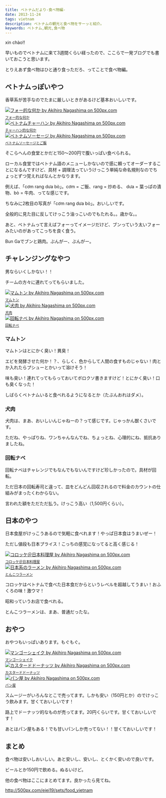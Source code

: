 ```yaml
---
title: ベトナムだより-食べ物編-
date: 2013-11-24
tags: vietnam
description: ベトナムの観光と食べ物をサーッと紹介。
keywords: ベトナム,観光,食べ物
---
```


xin chào!!

早いものでベトナムに来て3週間くらい経ったので、ここらで一発ブログでも書いておこうと思います。

とりえあず食べ物はひと通り食っただろ、ってことで食べ物編。

## ベトナムっぽいやつ

香草系が苦手なのでたまに厳しいときがあるけど基本おいしいです。

<div class="image-wrapper">
    <a href="http://500px.com/photo/53009876">
      <img src="http://ppcdn.500px.org/53009876/fa93aab3f5109c781ebb0516dbebf802be82cfa8/3.jpg" alt="フォー的な何か by Akihiro Nagashima on 500px.com" border="0" style="margin: 0 0 5px 0;">
    </a>
    <br/>
    <font style="font-size: 80%;">
      <a href="http://500px.com/photo/53009876">フォー的な何か</a>
    </font>
</div>
<div class="image-wrapper">
    <a href="http://500px.com/photo/53010108">
      <img src="http://ppcdn.500px.org/53010108/6e2ee167fd97ae9ba45d5f1b13b2c3afa4c6a555/3.jpg" alt="ベトナムチャーハン by Akihiro Nagashima on 500px.com" border="0" style="margin: 0 0 5px 0;">
    </a>
    <br/>
    <font style="font-size: 80%;">
      <a href="http://500px.com/photo/53010108">チャーハン的な何か</a>
    </font>
</div>
<div class="image-wrapper">
    <a href="http://500px.com/photo/53013796">
      <img src="http://ppcdn.500px.org/53013796/add1911b090802ef232e7d3827fcea2c7d4199fc/3.jpg" alt="ベトナムソーセージ by Akihiro Nagashima on 500px.com" border="0" style="margin: 0 0 5px 0;">
    </a>
    <br/>
    <font style="font-size: 80%;">
      <a href="http://500px.com/photo/53013796">ベトナムソーセージとご飯</a>
    </font>
</div>

そこらへんの食堂とかだと150〜200円で腹いっぱい食べられる。

ローカル食堂ではベトナム語のメニューしかないので感に頼ってオーダーすることになるんですけど、具材 + 調理法っていうけっこう単純な命名規則なのでちょっとずつ覚えればなんとかなります。

例えば、「cơm rang dưa bò」。cơm = ご飯、rang = 炒める、 dưa = 葉っぱの漬物、bò = 牛肉、ってな感じです。

ちなみに2枚目の写真が「cơm rang dưa bò」。おいしいです。

全般的に見た目に反してけっこう油っこいのでもたれる。。歳かな。。

あと、ベトナムって言えばフォーってイメージだけど、ブンっていう太いフォーみたいのがあってこっちを良く食う。

Bun Gaでブンと鶏肉。ぶんがー、ぶんがー。

## チャレンジングなやつ

男ならいくしかない！！

チームの方々に連れてってもらいました。

<div class="image-wrapper">
    <a href="http://500px.com/photo/53010134">
      <img src="http://ppcdn.500px.org/53010134/a0c1456da94dad03d1775d4553be989472e1de5e/3.jpg" alt="マムトン by Akihiro Nagashima on 500px.com" border="0" style="margin: 0 0 5px 0;">
    </a>
    <br/>
    <font style="font-size: 80%;">
      <a href="http://500px.com/photo/53010134">マムトン</a>
    </font>
</div>
<div class="image-wrapper">
    <a href="http://500px.com/photo/53014028">
      <img src="http://ppcdn.500px.org/53014028/f8b66dcfb50f4db8a4b0f1b05e8b9ca5c7f5b6e2/3.jpg" alt="犬肉 by Akihiro Nagashima on 500px.com" border="0" style="margin: 0 0 5px 0;">
    </a>
    <br/>
    <font style="font-size:80%;">
      <a href="http://500px.com/photo/53014028">犬肉</a>
    </font>
</div>
<div class="image-wrapper">
    <a href="http://500px.com/photo/53014346">
      <img src="http://ppcdn.500px.org/53014346/71193b7366c952a0e8316c6f35d79e23a22a1de1/3.jpg" alt="回転ナベ by Akihiro Nagashima on 500px.com" border="0" style="margin: 0 0 5px 0;">
    </a>
    <br/>
    <font style="font-size: 80%;">
      <a href="http://500px.com/photo/53014346">回転ナベ</a>
    </font>
</div>

### マムトン

マムトンはとにかく臭い！異臭！

エビを発酵させた何か！？、らしく、色からして人間の食すものじゃない！肉とか入れたらプシューとかいって溶けそう！

味も臭い！連れてってもらっておいてボロクソ書きますけど！とにかく臭い！口も臭くなった！

しばらくベトナムいると食べれるようになるとか（たぶんおれはダメ）。

### 犬肉

犬肉は、まあ、おいしいんじゃねーの？って感じです。じゃっかん獣くさいです。

ただね、やっぱりね、ワンちゃんなんでね、ちょっとね、心理的にね、抵抗ありましたね。

### 回転ナベ

回転ナベはチャレンジでもなんでもないんですけど珍しかったので。具材が回転。

ただ日本の回転寿司と違って、皿をどんどん回収されるので料金のカウントの仕組みがまったくわからない。

言われた額をただただ払う。けっこう高い（1,500円くらい）。

## 日本のやつ

日本食屋がけっこうあるので気軽に食べれます！やっぱ日本食はうまいぜー！

ただし値段も日本プライス！こっちの感覚になってると高く感じる！

<div class="image-wrapper">
    <a href="http://500px.com/photo/53014306">
      <img src="http://ppcdn.500px.org/53014306/e6b9cae8e95af8058d05fb2fa14f66ee5d5c5d6e/3.jpg" alt="コロッケ＠日本料理屋 by Akihiro Nagashima on 500px.com" border="0" style="margin: 0 0 5px 0;">
    </a>
    <br/>
    <font style="font-size: 80%;">
      <a href="http://500px.com/photo/53014306">コロッケ＠日本料理屋</a>
    </font>
</div>
<div class="image-wrapper">
    <a href="http://500px.com/photo/53014044">
      <img src="http://ppcdn.500px.org/53014044/67288dd82d42bad02bba1691e00303b25ac78064/3.jpg" alt="日本系のラーメン by Akihiro Nagashima on 500px.com" border="0" style="margin: 0 0 5px 0;">
    </a>
    <br/>
    <font style="font-size: 80%;">
      <a href="http://500px.com/photo/53014044">とんこつラーメン</a>
    </font>
</div>

コロッケはベトナムで食べた日本食だからというレベルを超越してうまい！おふくろの味！激ウマ！

昭和っていうお店で食べれる。

とんこつラーメンは、まあ、普通だったな。

## おやつ

おやつもいっぱいあります。もぐもぐ。

<div class="image-wrapper">
    <a href="http://500px.com/photo/53009888">
      <img src="http://ppcdn.500px.org/53009888/13cf9f69711645321f596185df1373fec7fd76c4/3.jpg" alt="マンゴーシェイク by Akihiro Nagashima on 500px.com" border="0" style="margin: 0 0 5px 0;">
    </a>
    <br/>
    <font style="font-size: 80%;">
      <a href="http://500px.com/photo/53009888">マンゴーシェイク</a>
    </font>
</div>
<div class="image-wrapper">
    <a href="http://500px.com/photo/53014154">
      <img src="http://ppcdn.500px.org/53014154/3d0212cf22dd47e2f69d26ab8c6c1f743c78c7c5/3.jpg" alt="カスタードドーナッツ by Akihiro Nagashima on 500px.com" border="0" style="margin: 0 0 5px 0;">
    </a>
    <br/>
    <font style="font-size: 80%;">
      <a href="http://500px.com/photo/53014154">カスタードドーナッツ</a>
    </font>
</div>
<div class="image-wrapper">
    <a href="http://500px.com/photo/53014174">
      <img src="http://ppcdn.500px.org/53014174/fc7fe808b56286c3430a345be5041ce0fcf50e64/3.jpg" alt="パン屋 by Akihiro Nagashima on 500px.com" border="0" style="margin: 0 0 5px 0;">
    </a>
    <br/>
    <font style="font-size: 80%;">
      <a href="http://500px.com/photo/53014174">パン屋</a>
    </font>
</div>

スムージーがいろんなとこで売ってます。しかも安い（150円とか）のでけっこう飲みます。甘くておいしいです！

路上でドーナッツ的なものが売ってます。20円くらいです。甘くておいしいです！

あとはパン屋もある！でも甘いパンしか売ってない！！甘くておいしいです！

## まとめ

食べ物は安いしおいしい。あと安いし、安いし、とくかく安いので良いです。

ビールとか150円で飲める。ぬるいけど。

他の食べ物はここにまとめてます。良かったら見てね。

<a href="http://500px.com/eiei19/sets/food_vietnam" target="_blank">http://500px.com/eiei19/sets/food_vietnam</a>